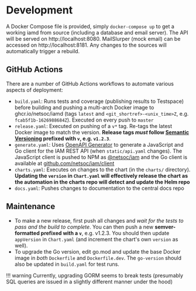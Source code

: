 # Development

A Docker Compose file is provided, simply `docker-compose up` to get a working iamd from source (including a database
and email server). The API will be served on http://localhost:8080. MailSlurper (mock email) can be accessed on
http://localhost:8181. Any changes to the sources will automatically trigger a rebuild.

## GitHub Actions

There are a number of GitHub Actions workflows to automate various aspects of deployment:

- `build.yaml`: Runs tests and coverage (publishing results to Testspace) before building and pushing a multi-arch
  Docker image to ghcr.io/netsoc/iamd (tags `latest` and `<git_shortref>-<unix_time>Z`, e.g. `fcab5f1b-1626988684Z`).
  Executed on every push to `master`
- `release.yaml`: Executed on pushing of a `v*` tag. Re-tags the latest Docker image to match the version. **Release
  tags _must_ follow [Semantic Versioning](https://semver.org/) prefixed with `v`, e.g. `v1.2.3`**.
- `generate.yaml`: Uses [OpenAPI Generator](https://openapi-generator.tech/) to generate a JavaScript and Go
  client for the IAM REST API (when `static/api.yaml` changes). The JavaScript client is pushed to NPM as
  [@netsoc/iam](https://www.npmjs.com/package/@netsoc/iam) and the Go client is available at
  [github.com/netsoc/iam/client](https://pkg.go.dev/github.com/netsoc/iam/client)
- `charts.yaml`: Executes on changes to the chart (in the `charts/` directory). **Updating the `version` in
  `Chart.yaml` will effectively release the chart as the automation in the charts repo will detect and
  update the Helm repo**
- `docs.yaml`: Pushes changes to documentation to the central docs repo

## Maintenance

- To make a new release, first push all changes and _wait for the tests to pass and the build to complete_. You can then
  push a new **semver-formatted prefixed with a `v`**, e.g. v1.2.3. You should then update `appVersion` in `Chart.yaml`
  (and increment the chart's own `version` as well).
- To upgrade the Go version, edit go.mod and update the base Docker image in _both_ `Dockerfile`
  and `Dockerfile.dev`. The `go-version` should also be updated in `build.yaml` for test runs.

!!! warning
    Currently, upgrading GORM seems to break tests (presumably SQL queries are issued in a slightly different manner
    under the hood)
